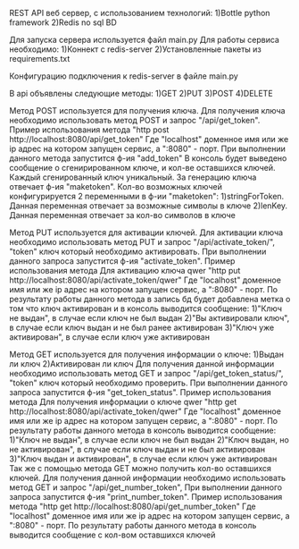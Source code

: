 REST API веб сервер, с использованием технологий:
1)Bottle python framework
2)Redis no sql BD

Для запуска сервера используется файл main.py
Для работы сервиса необходимо:
1)Коннект с redis-server
2)Установленные пакеты из requirements.txt

Конфигурацию подключения к redis-server в файле main.py

В api объявлены следующие методы:
1)GET
2)PUT
3)POST
4)DELETE

Метод POST используется для получения ключа.
Для получения ключа необходимо использовать метод POST и запрос "/api/get_token".
Пример использования метода
"http post http://localhost:8080/api/get_token"
Где "localhost" доменное имя или же ip адрес на котором запущен сервис, а ":8080" - порт.
При выполнении данного метода запустится ф-ия "add_token"
В консоль будет выведено сообщение о сгенирированном ключе, и кол-ве оставшихся ключей.
Каждый сгенированный ключ уникальный.
За генерацию ключа отвечает ф-ия "maketoken".
Кол-во возможных ключей конфигурируется 2 переменными в ф-ии "maketoken":
1)stringForToken. Данная переменная отвечает за возможные символы в ключе
2)lenKey. Данная переменная отвечает за кол-во символов в ключе

Метод PUT используется для активации ключей.
Для активации ключа необходимо использовать метод PUT и запрос "/api/activate_token/<token>",
"token" ключ который необходимо активировать.
При выполнении данного запроса запустится ф-ия "activate_token".
Пример использования метода
Для активацию ключа qwer
"http put http://localhost:8080/api/activate_token/qwer"
Где "localhost" доменное имя или же ip адрес на котором запущен сервис, а ":8080" - порт.
По результату работы данного метода в запись бд будет добавлена метка о том что ключ активирован и
в консоль выводится сообщениe:
1)"Ключ не выдан", в случае если ключ не был выдан
2)"Вы активировали ключ", в случае если ключ выдан и не был ранее активирован
3)"Ключ уже активирован", в случае если ключ уже активирован

Метод GET используется для получения информации о ключе:
1)Выдан ли ключ
2)Активирован ли ключ
Для получения данной информации необходимо использовать метод GET и запрос "/api/get_token_status/<token>",
"token" ключ который необходимо проверить.
При выполнении данного запроса запустится ф-ия "get_token_status".
Пример использования метода
Для получения информации о ключе qwer
"http get http://localhost:8080/api/activate_token/qwer"
Где "localhost" доменное имя или же ip адрес на котором запущен сервис, а ":8080" - порт.
По результату работы данного метода в консоль выводится сообщениe:
1)"Ключ не выдан", в случае если ключ не был выдан
2)"Ключ выдан, но не активирован", в случае если ключ выдан и не был активирован
3)"Ключ выдан и активирован", в случае если ключ уже активирован
Так же с помощью метода GET можно получить кол-во оставшихся ключей.
Для получения данной информации необходимо использовать метод GET и запрос "/api/get_number_token",
При выполнении данного запроса запустится ф-ия "print_number_token".
Пример использования метода
"http get http://localhost:8080/api/get_number_token"
Где "localhost" доменное имя или же ip адрес на котором запущен сервис, а ":8080" - порт.
По результату работы данного метода в консоль выводится сообщение с кол-вом оставшихся ключей
